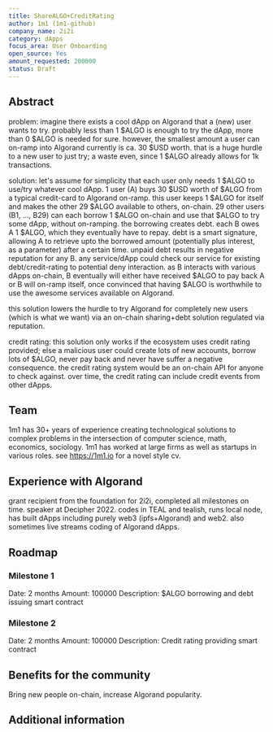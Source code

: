 ```yaml
---
title: ShareALGO+CreditRating
author: 1m1 (1m1-github)
company_name: 2i2i
category: dApps
focus_area: User Onboarding
open_source: Yes
amount_requested: 200000
status: Draft
---
```


## Abstract
problem:
imagine there exists a cool dApp on Algorand that a (new) user wants to try. probably less than 1 $ALGO is enough to try the dApp, more than 0 $ALGO is needed for sure.
however, the smallest amount a user can on-ramp into Algorand currently is ca. 30 $USD worth. that is a huge hurdle to a new user to just try; a waste even, since 1 $ALGO already allows for 1k transactions.

solution:
let's assume for simplicity that each user only needs 1 $ALGO to use/try whatever cool dApp.
1 user (A) buys 30 $USD worth of $ALGO from a typical credit-card to Algorand on-ramp. this user keeps 1 $ALGO for itself and makes the other 29 $ALGO available to others, on-chain.
29 other users (B1, ..., B29) can each borrow 1 $ALGO on-chain and use that $ALGO to try some dApp, without on-ramping. the borrowing creates debt. each B owes A 1 $ALGO, which they eventually have to repay.
debt is a smart signature, allowing A to retrieve upto the borrowed amount (potentially plus interest, as a parameter) after a certain time.
unpaid debt results in negative reputation for any B. any service/dApp could check our service for existing debt/credit-rating to potential deny interaction.
as B interacts with various dApps on-chain, B eventually will either have received $ALGO to pay back A or B will on-ramp itself, once convinced that having $ALGO is worthwhile to use the awesome services available on Algorand.

this solution lowers the hurdle to try Algorand for completely new users (which is what we want) via an on-chain sharing+debt solution regulated via reputation.

credit rating:
this solution only works if the ecosystem uses credit rating provided; else a malicious user could create lots of new accounts, borrow lots of $ALGO, never pay back and never have suffer a negative consequence.
the credit rating system would be an on-chain API for anyone to check against.
over time, the credit rating can include credit events from other dApps.

## Team
1m1 has 30+ years of experience creating technological solutions to complex problems in the intersection of computer science, math, economics, sociology. 1m1 has worked at large firms as well as startups in various roles. see https://1m1.io for a novel style cv.

## Experience with Algorand
grant recipient from the foundation for 2i2i, completed all milestones on time. speaker at Decipher 2022. codes in TEAL and tealish, runs local node, has built dApps including purely web3 (ipfs+Algorand) and web2. also sometimes live streams coding of Algorand dApps.

## Roadmap

### Milestone 1
Date: 2 months
Amount: 100000
Description: $ALGO borrowing and debt issuing smart contract

### Milestone 2
Date: 2 months
Amount: 100000
Description: Credit rating providing smart contract

## Benefits for the community
Bring new people on-chain, increase Algorand popularity.

## Additional information
